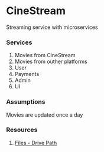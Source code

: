 # CineStream 
Streaming service with microservices 

### Services
1. Movies from CineStream
2. Movies from outher platforms 
3. User 
4. Payments
5. Admin 
6. UI

### Assumptions 
Movies are updated once a day

### Resources
1. [Files - Drive Path](https://drive.google.com/drive/folders/16QWzFcJKoDfoZ68fnGkBLsLip-UmJuAP?usp=sharing) 